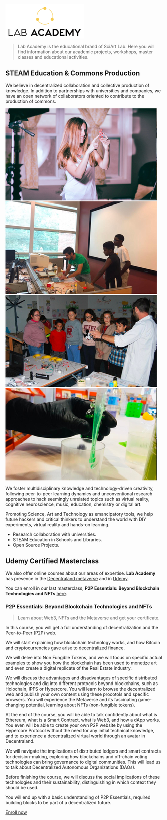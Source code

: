 <img src="../../assets/img/lab-academy-logo-transparent-black.png" width="50%" />

> Lab Academy is the educational brand of SciArt Lab. Here you will find information about our academic projects, workshops, master classes and educational activities.



## STEAM Education & Commons Production


We believe in decentralized collaboration and collective production of knowledge. In addition to partnerships with universities and companies, we have an open network of collaborators oriented to contribute to the production of commons. 

![](../../assets/img/vr-carousel0.jpg)![](../../assets/img/vr-carousel1.jpg)![](../../assets/img/vr-carousel2.jpg)![](../../assets/img/vr-carousel3.jpg)

We foster multidisciplinary knowledge and technology-driven creativity, following peer-to-peer learning dynamics and unconventional research approaches to hack seemingly unrelated topics such as virtual reality, cognitive neuroscience, music, education, chemistry or digital art.

Promoting Science, Art and Technology as emancipatory tools, we help future hackers and critical thinkers to understand the world with DIY experiments, virtual reality and hands-on learning.

* Research collaboration with universities.
* STEAM Education in Schools and Libraries.
* Open Source Projects.



## Udemy Certified Masterclass

We also offer online courses about our areas of expertise. **Lab Academy** has presence in the [Decentraland metaverse](http://academy.sciartlab.com) and in [Udemy](http://p2p.essentials.sciartlab.com).

You can enroll in our last masterclass, **P2P Essentials: Beyond Blockchain Technologies and NFTs** [here](http://p2p.essentials.sciartlab.com).

### P2P Essentials: Beyond Blockchain Technologies and NFTs

> Learn about Web3, NFTs and the Metaverse and get your certificate.

In this course, you will get a full understanding of decentralization and the Peer-to-Peer (P2P) web.

We will start explaining how blockchain technology works, and how Bitcoin and cryptocurrencies gave arise to decentralized finance.

We will delve into Non Fungible Tokens, and we will focus on specific actual examples to show you how the blockchain has been used to monetize art and even create a digital replicate of the Real Estate industry.

We will discuss the advantages and disadvantages of specific distributed technologies and dig into different protocols beyond blockchains, such as Holochain, IPFS or Hypercore. You will learn to browse the decentralized web and publish your own content using these procotols and specific browsers. You will experience the Metaverse and its fascinating game-changing potential, learning about NFTs (non-fungible tokens).

At the end of the course, you will be able to talk confidently about what is Ethereum, what is a Smart Contract, what is Web3, and how a dApp works.  You even will be able to create your own P2P website by using the Hypercore Protocol without the need for any initial technical knowledge, and to experience a decentralized virtual world through an avatar in Decentraland.

We will navigate the implications of distributed ledgers and smart contracts for decision-making, exploring how blockchains and off-chain voting technologies can bring governance to digital communities. This will lead us to talk about Decentralized Autonomous Organizations (DAOs).

Before finishing the course, we will discuss the social implications of these technologies and their sustainability, distinguishing in which context they should be used.

You will end up with a basic understanding of P2P Essentials, required building blocks to be part of a decentralized future.

[Enroll now](http://p2p.essentials.sciartlab.com/)


